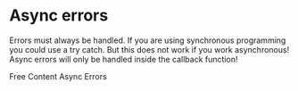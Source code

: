 # Async errors

Errors must always be handled. If you are using synchronous programming you could use a try catch. But this does not work if you work asynchronous! Async errors will only be handled inside the callback function!

<ResourceGroupTitle>Free Content</ResourceGroupTitle>
<BadgeLink colorScheme='yellow' badgeText='Read' href='https://www.mariokandut.com/handling-errors-in-asynchronous-functions-node-js/'>Async Errors</BadgeLink>
